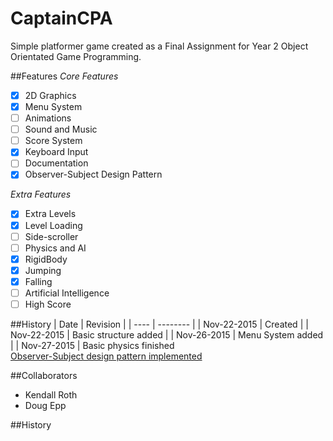 # CaptainCPA
Simple platformer game created as a Final Assignment for Year 2 Object Orientated Game Programming.

##Features
*Core Features*
- [x] 2D Graphics
- [x] Menu System
- [ ] Animations
- [ ] Sound and Music
- [ ] Score System
- [x] Keyboard Input
- [ ] Documentation
- [x] Observer-Subject Design Pattern

*Extra Features*
- [x] Extra Levels
- [x] Level Loading
- [ ] Side-scroller
- [ ] Physics and AI
 - [x] RigidBody
 - [x] Jumping
 - [x] Falling
 - [ ] Artificial Intelligence
- [ ] High Score

##History
| Date | Revision |
| ---- | -------- |
| Nov-22-2015 | Created |
| Nov-22-2015 | Basic structure added |
| Nov-26-2015 | Menu System added |
| Nov-27-2015 | Basic physics finished<br>[Observer-Subject design pattern implemented](http://gameprogrammingpatterns.com/observer.html)

##Collaborators
- Kendall Roth
- Doug Epp

##History
